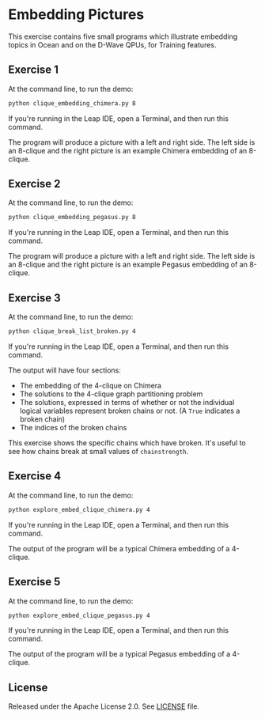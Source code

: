 # Embedding Pictures

This exercise contains five small programs which illustrate embedding topics
in Ocean and on the D-Wave QPUs, for Training features.

## Exercise 1

At the command line, to run the demo:

```bash
python clique_embedding_chimera.py 8
```

If you're running in the Leap IDE, open a Terminal, and then run this command.

The program will produce a picture with a left and right side. The left side
is an 8-clique and the right picture is an example Chimera embedding of an
8-clique.

## Exercise 2

At the command line, to run the demo:

```bash
python clique_embedding_pegasus.py 8
```

If you're running in the Leap IDE, open a Terminal, and then run this command.

The program will produce a picture with a left and right side. The left side
is an 8-clique and the right picture is an example Pegasus embedding of an
8-clique.

## Exercise 3

At the command line, to run the demo:

```bash
python clique_break_list_broken.py 4
```

If you're running in the Leap IDE, open a Terminal, and then run this command.

The output will have four sections:

* The embedding of the 4-clique on Chimera
* The solutions to the 4-clique graph partitioning problem
* The solutions, expressed in terms of whether or not the individual logical variables represent broken chains or not. (A ``True`` indicates a broken chain)
* The indices of the broken chains

This exercise shows the specific chains which have broken. It's useful
to see how chains break at small values of ``chainstrength``.

## Exercise 4

At the command line, to run the demo:

```bash
python explore_embed_clique_chimera.py 4
```

If you're running in the Leap IDE, open a Terminal, and then run this command.

The output of the program will be a typical Chimera embedding of a 4-clique.

## Exercise 5

At the command line, to run the demo:

```bash
python explore_embed_clique_pegasus.py 4
```

If you're running in the Leap IDE, open a Terminal, and then run this command.

The output of the program will be a typical Pegasus embedding of a 4-clique.

## License

Released under the Apache License 2.0. See [LICENSE](LICENSE) file.
